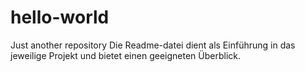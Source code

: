 # hello-world
Just another repository
Die Readme-datei dient als Einführung in das jeweilige Projekt und bietet einen geeigneten Überblick.
